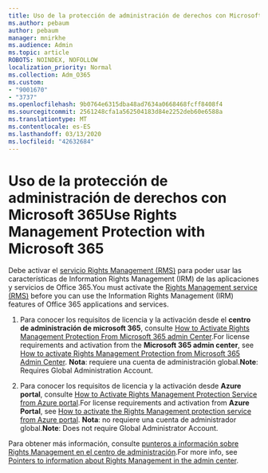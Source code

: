 ```yaml
---
title: Uso de la protección de administración de derechos con Microsoft 365
ms.author: pebaum
author: pebaum
manager: mnirkhe
ms.audience: Admin
ms.topic: article
ROBOTS: NOINDEX, NOFOLLOW
localization_priority: Normal
ms.collection: Adm_O365
ms.custom:
- "9001670"
- "3737"
ms.openlocfilehash: 9b0764e6315dba48ad7634a0668468fcff8408f4
ms.sourcegitcommit: 2561248cfa1a562504183d84e2252deb60e6588a
ms.translationtype: MT
ms.contentlocale: es-ES
ms.lasthandoff: 03/13/2020
ms.locfileid: "42632684"
---
```

# <a name="use-rights-management-protection-with-microsoft-365"></a><span data-ttu-id="316be-102">Uso de la protección de administración de derechos con Microsoft 365</span><span class="sxs-lookup"><span data-stu-id="316be-102">Use Rights Management Protection with Microsoft 365</span></span>

<span data-ttu-id="316be-103">Debe activar el [servicio Rights Management (RMS)](https://docs.microsoft.com/azure/information-protection/what-is-azure-rms) para poder usar las características de Information Rights Management (IRM) de las aplicaciones y servicios de Office 365.</span><span class="sxs-lookup"><span data-stu-id="316be-103">You must activate the [Rights Management service (RMS)](https://docs.microsoft.com/azure/information-protection/what-is-azure-rms) before you can use the Information Rights Management (IRM) features of Office 365 applications and services.</span></span>

1. <span data-ttu-id="316be-104">Para conocer los requisitos de licencia y la activación desde el **centro de administración de microsoft 365**, consulte [How to Activate Rights Management Protection From Microsoft 365 admin Center](https://docs.microsoft.com/azure/information-protection/activate-office365).</span><span class="sxs-lookup"><span data-stu-id="316be-104">For license requirements and activation from the **Microsoft 365 admin center**, see [How to activate Rights Management Protection from Microsoft 365 Admin Center](https://docs.microsoft.com/azure/information-protection/activate-office365).</span></span> <span data-ttu-id="316be-105">**Nota**: requiere una cuenta de administración global.</span><span class="sxs-lookup"><span data-stu-id="316be-105">**Note**: Requires Global Administration Account.</span></span>

2. <span data-ttu-id="316be-106">Para conocer los requisitos de licencia y la activación desde **Azure portal**, consulte [How to Activate Rights Management Protection Service from Azure portal](https://docs.microsoft.com/azure/information-protection/activate-azure).</span><span class="sxs-lookup"><span data-stu-id="316be-106">For license requirements and activation from **Azure Portal**, see [How to activate the Rights Management protection service from Azure portal](https://docs.microsoft.com/azure/information-protection/activate-azure).</span></span> <span data-ttu-id="316be-107">**Nota**: no requiere una cuenta de administrador global.</span><span class="sxs-lookup"><span data-stu-id="316be-107">**Note**: Does not require Global Administrator Account.</span></span>
 

<span data-ttu-id="316be-108">Para obtener más información, consulte [punteros a información sobre Rights Management en el centro de administración](https://docs.microsoft.com/office365/enterprise/activate-rms-in-office-365).</span><span class="sxs-lookup"><span data-stu-id="316be-108">For more info, see [Pointers to information about Rights Management in the admin center](https://docs.microsoft.com/office365/enterprise/activate-rms-in-office-365).</span></span>
